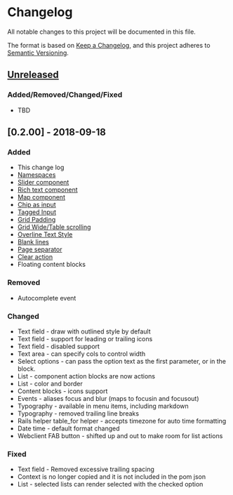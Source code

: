 # Changelog
All notable changes to this project will be documented in this file.

The format is based on [Keep a Changelog](https://keepachangelog.com/en/1.0.0/),
and this project adheres to [Semantic Versioning](https://semver.org/spec/v2.0.0.html).

## [Unreleased]

### Added/Removed/Changed/Fixed
- TBD

## [0.2.00] - 2018-09-18
### Added
- This change log
- [Namespaces]
- [Slider component]
- [Rich text component]
- [Map component]
- [Chip as input]
- [Tagged Input]
- [Grid Padding]
- [Grid Wide/Table scrolling]
- [Overline Text Style]
- [Blank lines]
- [Page separator]
- [Clear action]
- Floating content blocks

### Removed
- Autocomplete event

### Changed
- Text field - draw with outlined style by default
- Text field - support for leading or trailing icons
- Text field - disabled support
- Text area - can specify cols to control width
- Select options - can pass the option text as the first parameter, or in the block.
- List - component action blocks are now actions
- List - color and border
- Content blocks - icons support
- Events - aliases focus and blur (maps to focusin and focusout)
- Typography - available in menu items, including markdown
- Typography - removed trailing line breaks
- Rails helper table_for helper - accepts timezone for auto time formatting
- Date time - default format changed
- Webclient FAB button - shifted up and out to make room for list actions 

### Fixed
- Text field - Removed excessive trailing spacing
- Context is no longer copied and it is not included in the pom json
- List - selected lists can render selected with the checked option

[Unreleased]: https://github.com/rx/presenters/compare/v0.1.14...HEAD 
[0.1.14]: https://github.com/rx/presenters/compare/v0.1.14...v0.1.13
[Namespaces]: https://powerful-bastion-96181.herokuapp.com/namespaces
[Stepper]: https://powerful-bastion-96181.herokuapp.com/steppers
[Rich text component]: https://powerful-bastion-96181.herokuapp.com/text_areas
[Slider component]: https://powerful-bastion-96181.herokuapp.com/sliders
[Tagged Input]: https://powerful-bastion-96181.herokuapp.com/tagged_input
[Overline Text Style]: https://powerful-bastion-96181.herokuapp.com/styles
[Page separator]: https://powerful-bastion-96181.herokuapp.com/separator
[Blank lines]: https://powerful-bastion-96181.herokuapp.com/styles
[Grid Padding]: https://powerful-bastion-96181.herokuapp.com/layouts
[Map component]: https://powerful-bastion-96181.herokuapp.com/maps
[Clear action]: https://powerful-bastion-96181.herokuapp.com/clear_action 
[Chip as input]: https://powerful-bastion-96181.herokuapp.com/chips#input_chips 
[Floating content blocks]:https://powerful-bastion-96181.herokuapp.com/content#floating  
[Grid Wide/Table scrolling]:https://powerful-bastion-96181.herokuapp.com/tables